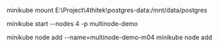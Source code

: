 minikube mount E:\Project\4thitek\postgres-data:/mnt/data/postgres


minikube start --nodes 4 -p multinode-demo

minikube node add --name=multinode-demo-m04
minikube node add